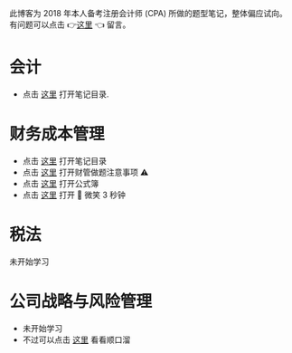 此博客为 2018 年本人备考注册会计师 (CPA) 所做的题型笔记，整体偏应试向。有问题可以点击 👉[这里][1] 👈 留言。

# 会计
- 点击 [这里][2] 打开笔记目录.

# 财务成本管理
- 点击 [这里][3] 打开笔记目录
- 点击 [这里][4] 打开财管做题注意事项 ⚠️
- 点击 [这里][5] 打开公式簿
- 点击 [这里][6] 打开 🙂 微笑 3 秒钟

# 税法
未开始学习

# 公司战略与风险管理
- 未开始学习
- 不过可以点击 [这里][7] 看看顺口溜

[1]:	https://github.com/iamWangJunjie/CPA-Learning/issues/new
[2]:	https://github.com/iamWangJunjie/CPA-Learning/tree/master/Accounting
[3]:	https://github.com/iamWangJunjie/CPA-Learning/blob/master/%E8%B4%A2%E5%8A%A1%E6%88%90%E6%9C%AC%E7%AE%A1%E7%90%86.md#%E7%AC%AC%E4%BA%94%E7%AF%87-%E6%88%90%E6%9C%AC%E8%AE%A1%E7%AE%97
[4]:	https://github.com/iamWangJunjie/CPA-Learning/blob/master/Financial%20Cost%20Management/%E2%9A%A0%EF%B8%8F%20%E8%B4%A2%E7%AE%A1%E5%81%9A%E9%A2%98%E6%B3%A8%E6%84%8F%E4%BA%8B%E9%A1%B9.md
[5]:	https://github.com/iamWangJunjie/CPA-Learning/blob/master/Financial%20Cost%20Management/%E8%B4%A2%E7%AE%A1%E5%85%AC%E5%BC%8F%E7%B0%BF.md
[6]:	https://github.com/iamWangJunjie/CPA-Learning/blob/master/Financial%20Cost%20Management/%E5%BE%AE%E7%AC%91%203%20%E7%A7%92%E9%92%9F.md
[7]:	https://github.com/iamWangJunjie/CPA-Learning/blob/master/%E6%88%98%E7%95%A5%E9%A1%BA%E5%8F%A3%E6%BA%9C.md